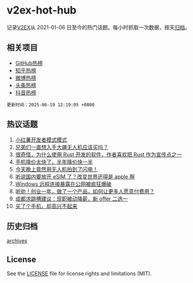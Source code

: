 # v2ex-hot-hub

 记录[V2EX](https://www.v2ex.com/)从 2021-01-06 日至今的热门话题。每小时抓取一次数据，按天[归档](archives)。
 
 ## 相关项目

- [GitHub热榜](https://github.com/snaildev/github-hot-hub)
- [知乎热榜](https://github.com/snaildev/zhihu-hot-hub)
- [微博热榜](https://github.com/snaildev/weibo-hot-hub)
- [头条热榜](https://github.com/snaildev/toutiao-hot-hub)
- [抖音热榜](https://github.com/snaildev/douyin-hot-hub)


 `更新时间：2025-06-19 12:19:05 +0800`

## 热议话题

1. [小红薯开发者模式模式](https://www.v2ex.com/t/1139410)
1. [兄弟们一直想入手大疆无人机应该买吗？](https://www.v2ex.com/t/1139574)
1. [很奇怪，为什么使用 Rust 开发的软件，作者喜欢把 Rust 作为宣传点之一](https://www.v2ex.com/t/1139502)
1. [手机降价太快了，半年降价快一半](https://www.v2ex.com/t/1139497)
1. [今天晚上竟然用无人机拍到了闪电！](https://www.v2ex.com/t/1139546)
1. [听说国内要放开 eSIM 了？改变世界还得是 apple 啊](https://www.v2ex.com/t/1139598)
1. [Windows 远程连接暴露在公网被疯狂爆破](https://www.v2ex.com/t/1139552)
1. [听劝！创业一年，做了一个产品，如何让更多人愿意付费用？](https://www.v2ex.com/t/1139572)
1. [成都求跳槽建议：现职被动降薪，新 offer 二选一](https://www.v2ex.com/t/1139531)
1. [买了个手机，却高兴不起来](https://www.v2ex.com/t/1139558)

## 历史归档

[archives](archives)

## License

See the [LICENSE](LICENSE) file for license rights and limitations (MIT).
